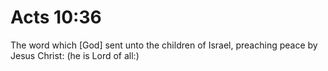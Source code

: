 # Acts 10:36

The word which [God] sent unto the children of Israel, preaching peace by Jesus Christ: (he is Lord of all:)
